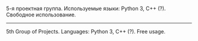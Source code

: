 5-я проектная группа. Используемые языки: Python 3, C++ (?). 
Свободное использование.
-- -- -- --
5th Group of Projects. Languages: Python 3, C++ (?).
Free usage.
